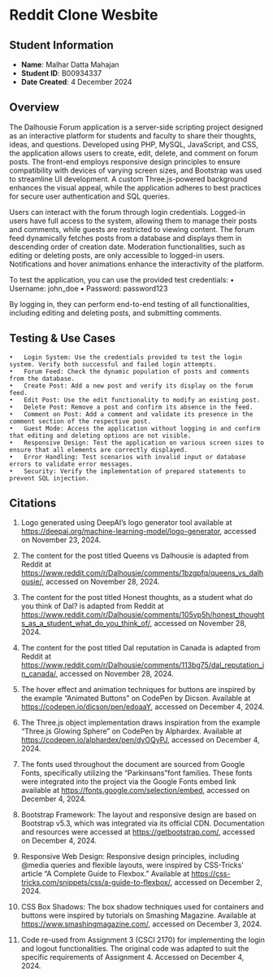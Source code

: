 # Reddit Clone Wesbite

## Student Information

- __Name__: Malhar Datta Mahajan
- __Student ID__: B00934337
- __Date Created__: 4 December 2024

## Overview

The Dalhousie Forum application is a server-side scripting project designed as an interactive platform for students and faculty to share their thoughts, ideas, and questions. Developed using PHP, MySQL, JavaScript, and CSS, the application allows users to create, edit, delete, and comment on forum posts. The front-end employs responsive design principles to ensure compatibility with devices of varying screen sizes, and Bootstrap was used to streamline UI development. A custom Three.js-powered background enhances the visual appeal, while the application adheres to best practices for secure user authentication and SQL queries.

Users can interact with the forum through login credentials. Logged-in users have full access to the system, allowing them to manage their posts and comments, while guests are restricted to viewing content. The forum feed dynamically fetches posts from a database and displays them in descending order of creation date. Moderation functionalities, such as editing or deleting posts, are only accessible to logged-in users. Notifications and hover animations enhance the interactivity of the platform.

To test the application, you can use the provided test credentials:
	•	Username: john_doe
	•	Password: password123

By logging in, they can perform end-to-end testing of all functionalities, including editing and deleting posts, and submitting comments.


## Testing & Use Cases

	•	Login System: Use the credentials provided to test the login system. Verify both successful and failed login attempts.
	•	Forum Feed: Check the dynamic population of posts and comments from the database.
	•	Create Post: Add a new post and verify its display on the forum feed.
	•	Edit Post: Use the edit functionality to modify an existing post.
	•	Delete Post: Remove a post and confirm its absence in the feed.
	•	Comment on Post: Add a comment and validate its presence in the comment section of the respective post.
	•	Guest Mode: Access the application without logging in and confirm that editing and deleting options are not visible.
	•	Responsive Design: Test the application on various screen sizes to ensure that all elements are correctly displayed.
	•	Error Handling: Test scenarios with invalid input or database errors to validate error messages.
	•	Security: Verify the implementation of prepared statements to prevent SQL injection.

## Citations

1. Logo generated using DeepAI’s logo generator tool available at https://deepai.org/machine-learning-model/logo-generator, accessed on November 23, 2024.

2.	The content for the post titled Queens vs Dalhousie is adapted from Reddit at https://www.reddit.com/r/Dalhousie/comments/1bzgpfq/queens_vs_dalhousie/, accessed on November 28, 2024.

3.	The content for the post titled Honest thoughts, as a student what do you think of Dal? is adapted from Reddit at https://www.reddit.com/r/Dalhousie/comments/105vp5h/honest_thoughts_as_a_student_what_do_you_think_of/, accessed on November 28, 2024.

4.	The content for the post titled Dal reputation in Canada is adapted from Reddit at https://www.reddit.com/r/Dalhousie/comments/113bg75/dal_reputation_in_canada/, accessed on November 28, 2024.

5. The hover effect and animation techniques for buttons are inspired by the example “Animated Buttons” on CodePen by Dicson. Available at https://codepen.io/dicson/pen/edoaaY, accessed on December 4, 2024.

6. The Three.js object implementation draws inspiration from the example “Three.js Glowing Sphere” on CodePen by Alphardex. Available at https://codepen.io/alphardex/pen/dyOQyPJ, accessed on December 4, 2024.

7. The fonts used throughout the document are sourced from Google Fonts, specifically utilizing the “Parkinsans”font families. These fonts were integrated into the project via the Google Fonts embed link available at https://fonts.google.com/selection/embed, accessed on December 4, 2024.

8.	Bootstrap Framework: The layout and responsive design are based on Bootstrap v5.3, which was integrated via its official CDN. Documentation and resources were accessed at https://getbootstrap.com/, accessed on December 4, 2024.

9.	Responsive Web Design: Responsive design principles, including @media queries and flexible layouts, were inspired by CSS-Tricks’ article “A Complete Guide to Flexbox.” Available at https://css-tricks.com/snippets/css/a-guide-to-flexbox/, accessed on December 2, 2024.

10. CSS Box Shadows: The box shadow techniques used for containers and buttons were inspired by tutorials on Smashing Magazine. Available at https://www.smashingmagazine.com/, accessed on December 3, 2024.

11. Code re-used from Assignment 3 (CSCI 2170) for implementing the login and logout functionalities. The original code was adapted to suit the specific requirements of Assignment 4. Accessed on December 4, 2024.
